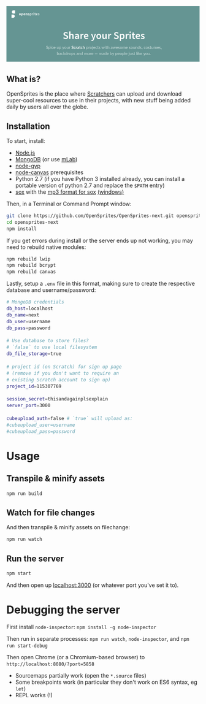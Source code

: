 <p align='center'>
  <a href='#'><img src='https://raw.githubusercontent.com/OpenSprites/OpenSprites-next/master/screenshot.png'></a>
</p>

## What is?
OpenSprites is the place where [Scratchers](https://wiki.scratch.mit.edu/wiki/Scratcher) can upload and download super-cool resources to use in their projects, with new stuff being added daily by users all over the globe.

## Installation
To start, install:
- [Node.js](https://nodejs.org/)
- [MongoDB](https://www.mongodb.com/download-center#community) (or use [mLab](https://mlab.com/))
- [node-gyp](https://github.com/nodejs/node-gyp#installation)
- [node-canvas](https://github.com/Automattic/node-canvas/wiki) prerequisites
- Python 2.7 (if you have Python 3 installed already, you can install a portable version of python 2.7 and replace the `$PATH` entry)
- [sox](http://sox.sourceforge.net/) with the [mp3 format for sox](http://superuser.com/a/421168) [(windows)](http://stackoverflow.com/a/23939403)

Then, in a Terminal or Command Prompt window:

```sh
git clone https://github.com/OpenSprites/OpenSprites-next.git opensprites-next
cd opensprites-next
npm install
```

If you get errors during install or the server ends up not working, you may need to rebuild native modules:
```sh
npm rebuild lwip
npm rebuild bcrypt
npm rebuild canvas
```

Lastly, setup a `.env` file in this format, making sure to create the respective database and username/password:

```sh
# MongoDB credentials
db_host=localhost
db_name=next
db_user=username
db_pass=password

# Use database to store files?
# `false` to use local filesystem
db_file_storage=true

# project id (on Scratch) for sign up page
# (remove if you don't want to require an
# existing Scratch account to sign up)
project_id=115307769

session_secret=thisandagainplsexplain
server_port=3000

cubeupload_auth=false # `true` will upload as:
#cubeupload_user=username
#cubeupload_pass=password
```

# Usage

## Transpile & minify assets
```sh
npm run build
```

## Watch for file changes
And then transpile & minify assets on filechange:
```sh
npm run watch
```

## Run the server
```sh
npm start
```
And then open up [localhost:3000](http://localhost:3000/) (or whatever port you've set it to).

# Debugging the server #

First install `node-inspector`: `npm install -g node-inspector`

Then run in separate processes: `npm run watch`, `node-inspector`, and `npm run start-debug`

Then open Chrome (or a Chromium-based browser) to `http://localhost:8080/?port=5858`

- Sourcemaps partially work (open the `*.source` files)
- Some breakpoints work (in particular they don't work on ES6 syntax, eg `let`)
- REPL works (!)
